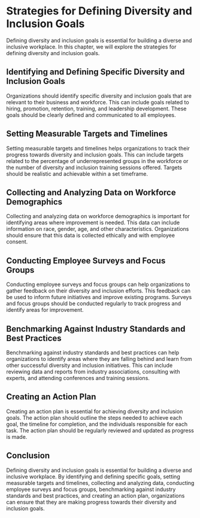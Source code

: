 Strategies for Defining Diversity and Inclusion Goals
=========================================================================================================

Defining diversity and inclusion goals is essential for building a diverse and inclusive workplace. In this chapter, we will explore the strategies for defining diversity and inclusion goals.

Identifying and Defining Specific Diversity and Inclusion Goals
---------------------------------------------------------------

Organizations should identify specific diversity and inclusion goals that are relevant to their business and workforce. This can include goals related to hiring, promotion, retention, training, and leadership development. These goals should be clearly defined and communicated to all employees.

Setting Measurable Targets and Timelines
----------------------------------------

Setting measurable targets and timelines helps organizations to track their progress towards diversity and inclusion goals. This can include targets related to the percentage of underrepresented groups in the workforce or the number of diversity and inclusion training sessions offered. Targets should be realistic and achievable within a set timeframe.

Collecting and Analyzing Data on Workforce Demographics
-------------------------------------------------------

Collecting and analyzing data on workforce demographics is important for identifying areas where improvement is needed. This data can include information on race, gender, age, and other characteristics. Organizations should ensure that this data is collected ethically and with employee consent.

Conducting Employee Surveys and Focus Groups
--------------------------------------------

Conducting employee surveys and focus groups can help organizations to gather feedback on their diversity and inclusion efforts. This feedback can be used to inform future initiatives and improve existing programs. Surveys and focus groups should be conducted regularly to track progress and identify areas for improvement.

Benchmarking Against Industry Standards and Best Practices
----------------------------------------------------------

Benchmarking against industry standards and best practices can help organizations to identify areas where they are falling behind and learn from other successful diversity and inclusion initiatives. This can include reviewing data and reports from industry associations, consulting with experts, and attending conferences and training sessions.

Creating an Action Plan
-----------------------

Creating an action plan is essential for achieving diversity and inclusion goals. The action plan should outline the steps needed to achieve each goal, the timeline for completion, and the individuals responsible for each task. The action plan should be regularly reviewed and updated as progress is made.

Conclusion
----------

Defining diversity and inclusion goals is essential for building a diverse and inclusive workplace. By identifying and defining specific goals, setting measurable targets and timelines, collecting and analyzing data, conducting employee surveys and focus groups, benchmarking against industry standards and best practices, and creating an action plan, organizations can ensure that they are making progress towards their diversity and inclusion goals.
